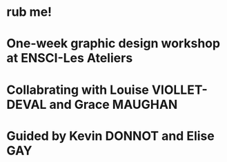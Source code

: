 # rub me!
# One-week graphic design workshop at ENSCI-Les Ateliers
# Collabrating with Louise VIOLLET-DEVAL and Grace MAUGHAN
# Guided by Kevin DONNOT and Elise GAY
